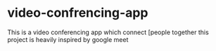 # video-confrencing-app
This is a video conferencing app which connect [people together this project is heavily inspired by google meet
